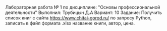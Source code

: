 Лабораторная работа № 1 по дисциплине: "Основы профессиональной деятельности"
Выполнил: Трубицын Д.А
Вариант: 10
Задание:
Получить список книг с сайта https://www.chitai-gorod.ru/ по запросу Python, записать в файл формата .xlsx название книги, автор, цена.
